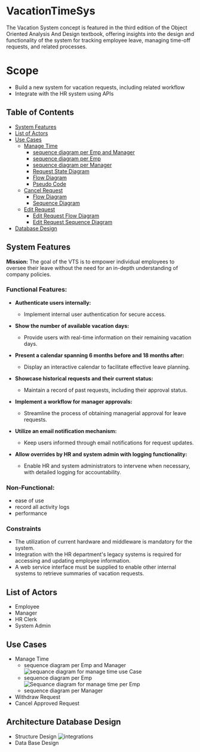 # VacationTimeSys
The Vacation System concept is featured in the third edition of the Object Oriented Analysis And Design textbook, offering insights into the design and functionality of the system for tracking employee leave, managing time-off requests, and related processes.
# Scope 
 - Build a new system for vacation requests, including related workflow
 - Integrate with the HR system using APIs

## Table of Contents 
- [System Features](#system-features)
- [List of Actors](#list-of-actors)
- [Use Cases](#use-cases)
  - [Manage Time](#manage-time)
    - [sequence diagram per Emp and Manager](#sequence-diagram-per-Emp-and-Manager)
    - [sequence diagram per Emp](#sequence-diagram-per-Emp)
    - [sequence diagram per Manager](#sequence-diagram-per-Manager)
    - [Request State Diagram](#request-state-diagram)
    - [Flow Diagram](#flow-diagram)
    - [Pseudo Code](#pseudo-code)
  - [Cancel Request](#cancel-request)
     - [Flow Diagram](#flow-diagram)
     - [Sequence Diagram](#sequence-diagram)
  - [Edit Request](#edit-request)
    - [Edit Request Flow Diagram](#flow-diagram)
    - [Edit Request Sequence Diagram](#sequence-diagram)
- [Database Design](#database-design)


## System Features

**Mission:** The goal of the VTS is to empower individual employees to oversee their leave without the need for an in-depth understanding of company policies.


### Functional Features:

- **Authenticate users internally:**
  - Implement internal user authentication for secure access.

- **Show the number of available vacation days:**
  - Provide users with real-time information on their remaining vacation days.

- **Present a calendar spanning 6 months before and 18 months after:**
  - Display an interactive calendar to facilitate effective leave planning.

- **Showcase historical requests and their current status:**
  - Maintain a record of past requests, including their approval status.

- **Implement a workflow for manager approvals:**
  - Streamline the process of obtaining managerial approval for leave requests.

- **Utilize an email notification mechanism:**
  - Keep users informed through email notifications for request updates.

- **Allow overrides by HR and system admin with logging functionality:**
  - Enable HR and system administrators to intervene when necessary, with detailed logging for accountability.
 
### Non-Functional:
- ease of use
- record all activity logs
- performance

### Constraints
- The utilization of current hardware and middleware is mandatory for the system.
- Integration with the HR department's legacy systems is required for accessing and updating employee information.
- A web service interface must be supplied to enable other internal systems to retrieve summaries of vacation requests.
    
## List of Actors
- Employee
- Manager
- HR Clerk
- System Admin

## Use Cases
- Manage Time
  - sequence diagram per Emp and Manager
   ![sequance diagram for manage time use Case](https://github.com/tawfik-ops/VacationTimeSys/assets/83514768/bad42ef0-6939-42a0-8c6d-f110f45acbf0)
  - sequence diagram per Emp
    ![Sequance diagram for manage time per Emp](https://github.com/tawfik-ops/VacationTimeSys/assets/83514768/86430546-e549-4c7b-abd1-9b3434a75e19)
  - sequence diagram per Manager
- Withdraw Request
- Cancel Approved Request
  
## Architecture Database Design
- Structure Design
![integrations](https://github.com/tawfik-ops/VacationTimeSys/assets/83514768/7020201e-cd05-4c1e-ba34-8098dc5fbc6f)
- Data Base Design







  

